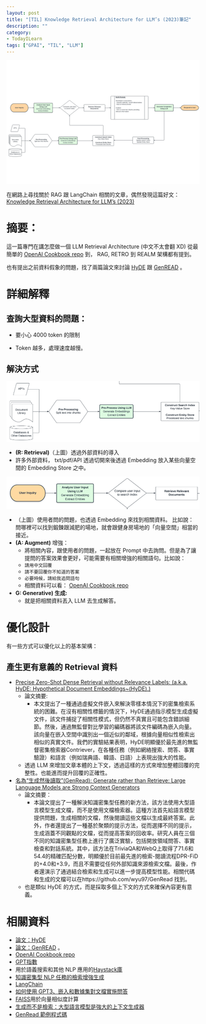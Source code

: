 ```yaml
---
layout: post
title: "[TIL] Knowledge Retrieval Architecture for LLM’s (2023)筆記"
description: ""
category: 
- TodayILearn
tags: ["GPAI", "TIL", "LLM"]
---
```


![Knowledge Retrieval Architecture for LLM’s (2023)](../images/2022/featured-image-llm-knowledge-architecture.png)

在網路上尋找關於 RAG 跟 LangChain 相關的文章，偶然發現這篇好文： [Knowledge Retrieval Architecture for LLM’s (2023)](https://mattboegner.com/knowledge-retrieval-architecture-for-llms/)



# 摘要：

這一篇專門在講怎麼做一個 LLM Retrieval Architecture (中文不太會翻 XD)
從最簡單的 [OpenAI Cookbook repo](https://github.com/openai/openai-cookbook/blob/main/examples/Question_answering_using_embeddings.ipynb?ref=mattboegner.com) 到， RAG, RETRO 到 REALM 架構都有提到。

也有提出之前資料假象的問題，找了兩篇論文來討論 [HyDE](https://arxiv.org/abs/2212.10496?ref=mattboegner.com) 跟 [GenREAD](https://arxiv.org/abs/2209.10063?ref=mattboegner.com) 。

# 詳細解釋

## 查詢大型資料的問題：

- 要小心 4000 token 的限制

- Token 越多，處理速度越慢。

## 解決方式

![img](../images/2022/Screen-Shot-2023-01-31-at-12.44.17-AM-20230714162721032.png)

-  **(R: Retrieval)**（上圖）透過外部資料的導入
  - 許多外部資料， txt/pdf/API 透過切開來後透過 Embedding 放入某些向量空間的 Embedding Store 之中。


![img](../images/2022/Screen-Shot-2023-01-31-at-12.44.42-AM.png)

- （上圖）使用者問的問題，也透過 Embedding 來找到相關資料。 比如說： 問哪裡可以找到鍛鍊跟減肥的場地，就會跟健身房場地的「向量空間」相當的接近。
- **(A: Augment)** 增強：
  -  將相關內容，跟使用者的問題，一起放在 Prompt 中去詢問。但是為了讓提問的答案效果會更好，可能需要有相關增強的相關語句。比如說：
    - `請用中文回覆`
    - `請不要回覆你不知道的答案`
    - `必要時候，請給我追問語句`
  - 相關資料可以看： [OpenAI Cookbook repo](https://github.com/openai/openai-cookbook/blob/main/examples/Question_answering_using_embeddings.ipynb?ref=mattboegner.com) 
- **G: Generative) 生成:**
  - 就是把相關資料丟入 LLM 去生成解答。



# 優化設計

有一些方式可以優化以上的基本架構：

## 產生更有意義的 Retrieval 資料

- [Precise Zero-Shot Dense Retrieval without Relevance Labels: (a.k.a. HyDE:  Hypothetical Document Embeddings~(HyDE).)](https://arxiv.org/abs/2212.10496?ref=mattboegner.com) 
  - 論文摘要:
    - 本文提出了一種通過虛擬文件嵌入來解決零樣本情況下的密集檢索系統的困難。在沒有相關性標籤的情況下，HyDE通過指示模型生成虛擬文件，該文件捕捉了相關性模式，但仍然不真實且可能包含錯誤細節。然後，通過無監督對比學習的編碼器將該文件編碼為嵌入向量。該向量在嵌入空間中識別出一個近似的鄰域，根據向量相似性檢索出相似的真實文件。我們的實驗結果表明，HyDE明顯優於最先進的無監督密集檢索器Contriever，在各種任務（例如網絡搜索、問答、事實驗證）和語言（例如瑞典語、韓語、日語）上表現出強大的性能。
  - 透過 LLM 來增加文章本體的上下文，透過這樣的方式來增加整體回覆的完整性。也能進而提升回覆的正確性。
- [名為“生成然後讀取”(GenRead): Generate rather than Retrieve: Large Language Models are Strong Context Generators](https://arxiv.org/abs/2209.10063?ref=mattboegner.com) 
  - 論文摘要：
    - 本論文提出了一種解決知識密集型任務的新方法，該方法使用大型語言模型生成文檔，而不是使用文檔檢索器。這種方法首先給語言模型提供問題，生成相關的文檔，然後閱讀這些文檔以生成最終答案。此外，作者還提出了一種基於聚類的提示方法，從而選擇不同的提示，生成涵蓋不同觀點的文檔，從而提高答案的回收率。研究人員在三個不同的知識密集型任務上進行了廣泛實驗，包括開放領域問答、事實檢查和對話系統。其中，該方法在TriviaQA和WebQ上取得了71.6和54.4的精確匹配分數，明顯優於目前最先進的檢索-閱讀流程DPR-FiD的+4.0和+3.9，而且不需要從任何外部知識來源檢索文檔。最後，作者還演示了通過結合檢索和生成可以進一步提高模型性能。相關代碼和生成的文檔可以在https://github.com/wyu97/GenRead 找到。
  - 也是類似 HyDE 的方式，而是採取多個上下文的方式來確保內容更有意義。



# 相關資料

-  [論文：HyDE](https://arxiv.org/abs/2212.10496?ref=mattboegner.com) 
- [論文：GenREAD](https://arxiv.org/abs/2209.10063?ref=mattboegner.com) 。
-  [OpenAI Cookbook repo](https://github.com/openai/openai-cookbook/blob/main/examples/Question_answering_using_embeddings.ipynb?ref=mattboegner.com) 
- [GPT指數](https://github.com/jerryjliu/gpt_index?ref=mattboegner.com)
- 用於語義搜索和其他 NLP 應用的[Haystack庫](https://docs.haystack.deepset.ai/docs/intro?ref=mattboegner.com)
- [知識密集型 NLP 任務的檢索增強生成](https://arxiv.org/abs/2005.11401?ref=mattboegner.com)
- [LangChain](https://github.com/hwchase17/langchain)
- [如何使用 GPT3、嵌入和數據集對文檔實施問答](https://simonwillison.net/2023/Jan/13/semantic-search-answers/?ref=mattboegner.com)
- [FAISS](https://github.com/facebookresearch/faiss?ref=mattboegner.com)用於向量相似度計算
- [生成而不是檢索：大型語言模型是強大的上下文生成器](https://arxiv.org/abs/2209.10063?ref=mattboegner.com)
- [GenRead 範例程式碼](https://github.com/wyu97/GenRead)
